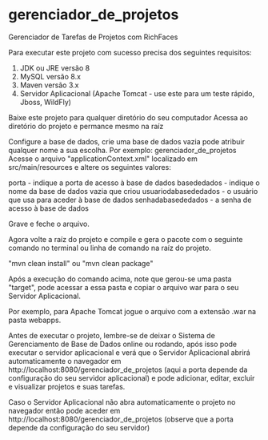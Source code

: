 # gerenciador_de_projetos

Gerenciador de Tarefas de Projetos com RichFaces

Para executar este projeto com sucesso precisa dos seguintes requisitos:

1. JDK ou JRE versão 8
2. MySQL versão 8.x
3. Maven versão 3.x
4. Servidor Aplicacional (Apache Tomcat - use este para um teste rápido, Jboss, WildFly)

Baixe este projeto para qualquer diretório do seu computador
Acessa ao diretório do projeto e permance mesmo na raíz

Configure a base de dados, crie uma base de dados vazia pode atribuir qualquer nome a sua escolha.
Por exemplo: gerenciador_de_projetos
Acesse o arquivo "applicationContext.xml" localizado em src/main/resources e altere os seguintes valores:

<property name="jdbcUrl" value="jdbc:mysql://localhost:porta/basededados"/>
<property name="username" value="usuariodabasededados"/>
<property name="password" value="senhadabasededados"/>

porta - indique a porta de acesso à base de dados
basededados - indique o nome da base de dados vazia que criou
usuariodabasededados - o usuário que usa para aceder à base de dados
senhadabasededados - a senha de acesso à base de dados

Grave e feche o arquivo.

Agora volte a raíz do projeto e compile e gera o pacote com o seguinte comando no terminal ou linha de comando na raíz do projeto.

"mvn clean install" ou "mvn clean package"

Após a execução do comando acima, note que gerou-se uma pasta "target", pode acessar a essa pasta e copiar o arquivo war para o seu Servidor Aplicacional.

Por exemplo, para Apache Tomcat jogue o arquivo com a extensão .war na pasta webapps.

Antes de executar o projeto, lembre-se de deixar o Sistema de Gerenciamento de Base de Dados online ou rodando, após isso pode executar o servidor aplicacional e verá que o
Servidor Aplicacional abrirá automaticamente o navegador em http://localhost:8080/gerenciador_de_projetos (aqui a porta depende da configuração do seu servidor aplicacional)
e pode adicionar, editar, excluir e visualizar projetos e suas tarefas.

Caso o Servidor Aplicacional não abra automaticamente o projeto no navegador então pode aceder em http://localhost:8080/gerenciador_de_projetos (observe que a porta depende 
da configuração do seu servidor)
